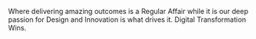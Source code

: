 Where delivering amazing outcomes is a Regular Affair while it is our deep passion for Design and Innovation is what drives it. Digital Transformation Wins.
